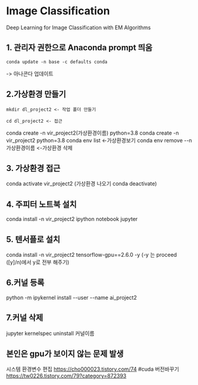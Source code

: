 # Image Classification
Deep Learning for Image Classification with EM Algorithms

## 1. 관리자 권한으로 Anaconda prompt 띄움
 ``` anaconda
conda update -n base -c defaults conda
```
-> 아나콘다 업데이트

## 2.가상환경 만들기

 ``` anaconda
mkdir dl_project2 <- 작업 폴더 만들기
```
 ``` anaconda
cd dl_project2 <- 접근
```
conda create -n vir_project2(가상환경이름) python=3.8
conda create -n vir_project2 python=3.8
conda env list <-가상환경보기
conda env remove --n 가상환경이름  <-가상환경 삭제

## 3. 가상환경 접근
conda activate vir_project2
(가상환경 나오기 conda deactivate)

## 4. 주피터 노트북 설치
conda install -n vir_project2 ipython notebook jupyter
## 5. 텐서플로 설치
conda install -n vir_project2 tensorflow-gpu==2.6.0 -y
(-y 는 proceed ([y]/n)에서 y로 전부 해주기)

## 6.커널 등록
python -m ipykernel install --user --name ai_project2

## 7.커널 삭제
jupyter kernelspec uninstall 커널이름

## 본인은 gpu가 보이지 않는 문제 발생
시스템 환경변수 편집
https://cho000023.tistory.com/74
#cuda 버전바꾸기
https://tw0226.tistory.com/79?category=872393
